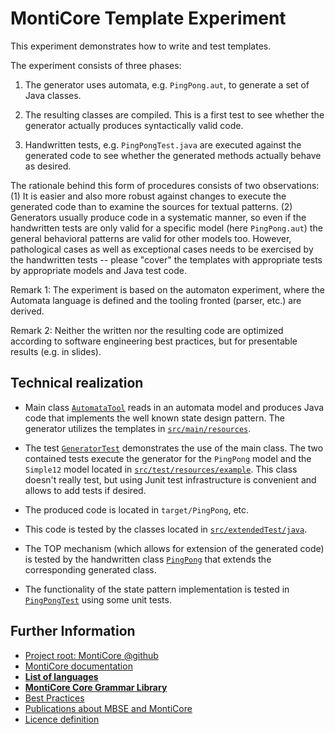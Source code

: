 <!-- (c) https://github.com/MontiCore/monticore -->

# MontiCore Template Experiment

This experiment demonstrates how to write and test templates. 

The experiment consists of three phases:

1. The generator uses automata, e.g. `PingPong.aut`, to generate a 
set of Java classes.

1. The resulting classes are compiled. This is a first test to see 
whether the generator actually produces syntactically valid code. 

1. Handwritten tests, e.g. `PingPongTest.java` are executed against 
the generated code to see whether the generated methods actually 
behave as desired.

The rationale behind this form of procedures consists of two 
observations: (1) It is easier and also more robust against changes 
to execute the generated code than to examine the sources for textual 
patterns. (2) Generators usually produce code in a systematic manner, 
so even if the handwritten tests are only valid for a specific model 
(here `PingPong.aut`) the general behavioral patterns are valid for 
other models too. However, pathological cases as well as exceptional 
cases needs to be exercised by the handwritten tests -- please 
"cover" the templates with appropriate tests by appropriate models 
and Java test code.

Remark 1: The experiment is based on the automaton experiment, where 
the Automata language is defined and the tooling fronted (parser, 
etc.) are derived. 

Remark 2: Neither the written nor the resulting code are optimized
according to software engineering best practices, but for presentable
results (e.g. in slides).


## Technical realization 

* Main class 
[`AutomataTool`](src/main/java/automata/AutomataTool.java) reads in 
an automata model and produces Java code that implements the well 
known state design pattern. The generator utilizes the templates in 
[`src/main/resources`](src/main/resources). 

* The test 
[`GeneratorTest`](src/test/java/automata/GeneratorTest.java) 
demonstrates the use of the main class. The two contained tests 
execute the generator for the `PingPong` model and the `Simple12` 
model located in 
[`src/test/resources/example`](src/test/resources/example). This 
class doesn't really test, but using Junit test infrastructure is 
convenient and allows to add tests if desired.

* The produced code is located in `target/PingPong`, etc. 

* This code is tested by the classes located in 
[`src/extendedTest/java`](src/extendedTest/java). 

* The TOP mechanism (which allows for extension of the generated 
code) is tested by the handwritten class 
[`PingPong`](src/extendedTest/java/PingPong.java) that extends the 
corresponding generated class. 

* The functionality of the state pattern implementation is tested in 
[`PingPongTest`](src/extendedTest/java/PingPongTest.java) using some 
unit tests.  

## Further Information

* [Project root: MontiCore @github](https://github.com/MontiCore/monticore)
* [MontiCore documentation](https://www.monticore.de/)
* [**List of languages**](https://github.com/MontiCore/monticore/blob/dev/docs/Languages.md)
* [**MontiCore Core Grammar Library**](https://github.com/MontiCore/monticore/blob/dev/monticore-grammar/src/main/grammars/de/monticore/Grammars.md)
* [Best Practices](https://github.com/MontiCore/monticore/blob/dev/docs/BestPractices.md)
* [Publications about MBSE and MontiCore](https://www.se-rwth.de/publications/)
* [Licence definition](https://github.com/MontiCore/monticore/blob/master/00.org/Licenses/LICENSE-MONTICORE-3-LEVEL.md)
